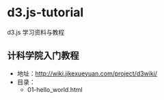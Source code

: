 # d3.js-tutorial
d3.js 学习资料与教程

## 计科学院入门教程
- 地址：http://wiki.jikexueyuan.com/project/d3wiki/
- 目录：
  - 01-hello_world.html
